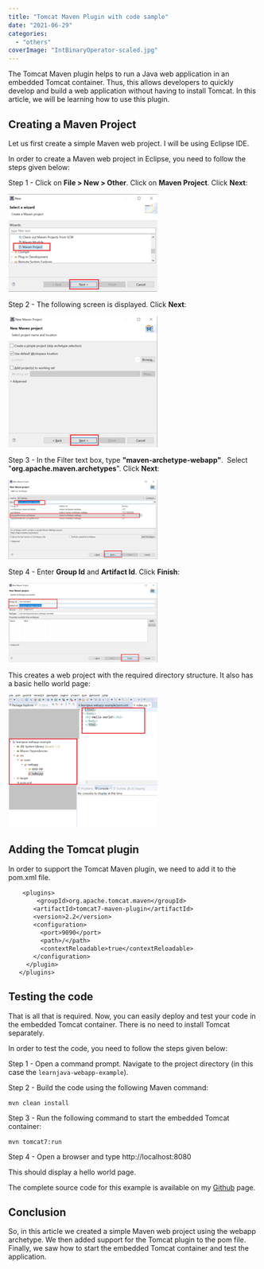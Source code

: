 ```yaml
---
title: "Tomcat Maven Plugin with code sample"
date: "2021-06-29"
categories: 
  - "others"
coverImage: "IntBinaryOperator-scaled.jpg"
---
```


The Tomcat Maven plugin helps to run a Java web application in an embedded Tomcat container. Thus, this allows developers to quickly develop and build a web application without having to install Tomcat. In this article, we will be learning how to use this plugin.

## Creating a Maven Project

Let us first create a simple Maven web project. I will be using Eclipse IDE.

In order to create a Maven web project in Eclipse, you need to follow the steps given below:

Step 1 - Click on **File > New > Other**. Click on **Maven Project**. Click **Next**:

[![](images/tomcat-maven-plugin/2-300x197.png)](images/2.png)

Step 2 - The following screen is displayed. Click **Next**:

[![](images/tomcat-maven-plugin/3-300x265.png)](images/3.png)

Step 3 - In the Filter text box, type **"maven-archetype-webapp"**.  Select "**org.apache.maven.archetypes**". Click **Next**:

[![](images/tomcat-maven-plugin/5-300x160.png)](images/5.png)

Step 4 - Enter **Group Id** and **Artifact Id**. Click **Finish**:

[![](images/tomcat-maven-plugin/6-300x160.png)](images/6.png)

This creates a web project with the required directory structure. It also has a basic hello world page:

[![](images/tomcat-maven-plugin/7-1-300x267.png)](images/tomcat-maven-plugin/7-1.png)

## Adding the Tomcat plugin

In order to support the Tomcat Maven plugin, we need to add it to the pom.xml file.

```
	<plugins>
        <groupId>org.apache.tomcat.maven</groupId>
       <artifactId>tomcat7-maven-plugin</artifactId>
       <version>2.2</version>
       <configuration>
         <port>9090</port>
         <path>/</path>
         <contextReloadable>true</contextReloadable>
       </configuration>
     </plugin>
   </plugins>
```

## Testing the code

That is all that is required. Now, you can easily deploy and test your code in the embedded Tomcat container. There is no need to install Tomcat separately.

In order to test the code, you need to follow the steps given below:

Step 1 - Open a command prompt. Navigate to the project directory (in this case the `learnjava-webapp-example`).

Step 2 - Build the code using the following Maven command:

```
mvn clean install
```

Step 3 - Run the following command to start the embedded Tomcat container:

```
mvn tomcat7:run
```

Step 4 - Open a browser and type http://localhost:8080

This should display a hello world page.

The complete source code for this example is available on my [Github](https://github.com/reshmabidikar/learnjava-webapp-example) page.

## Conclusion

So, in this article we created a simple Maven web project using the webapp archetype. We then added support for the Tomcat plugin to the pom file. Finally, we saw how to start the embedded Tomcat container and test the application.
